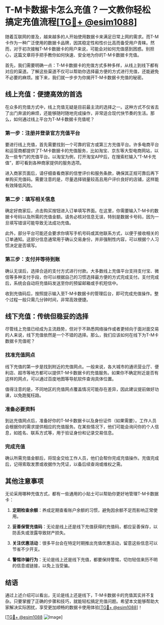 # T-M卡数据卡怎么充值？一文教你轻松搞定充值流程[[TG💪+ @esim1088](https://t.me/s/esim1088)]

随着互联网的普及，越来越多的人开始使用数据卡来满足日常上网的需求。而T-M卡作为一种广泛使用的数据卡品牌，因其稳定性和性价比高而备受用户青睐。然而，对于初次接触T-M卡数据卡的用户来说，可能会对如何充值感到困惑。别担心，这篇文章将手把手教你如何快速、安全地为你的T-M卡数据卡充值。

首先，我们需要明确一点：T-M卡数据卡的充值方式多种多样，从线上到线下都有对应的渠道。了解这些渠道不仅可以帮助你选择最方便的方式进行充值，还能避免不必要的麻烦。接下来，我们就一步步为你揭开T-M卡数据卡充值的秘密。

## 线上充值：便捷高效的首选

在众多的充值方式中，线上充值无疑是目前最主流的选择之一。这种方式不仅省去了出门奔波的麻烦，还能够随时随地完成操作，非常适合现代快节奏的生活。那么，如何通过线上平台为T-M卡数据卡充值呢？

### 第一步：注册并登录官方充值平台

要进行线上充值，首先需要找到一个可靠的官方或第三方充值平台。许多电商平台和运营商都提供了T-M卡数据卡的充值服务，比如淘宝、京东等大型电商网站，以及一些专门的充值平台。以淘宝为例，打开淘宝APP后，在搜索栏输入“T-M卡充值”，即可看到各种商家提供的服务选项。

进入商家页面后，请仔细查看商家的信誉评价和服务条款，确保其正规可靠后再下单购买充值码。需要注意的是，尽量选择销量较高且用户评价良好的店铺，这样能有效降低风险。

### 第二步：填写相关信息

确定好商家后，点击购买按钮进入订单填写界面。在这里，你需要输入T-M卡的数据卡号码以及所需的充值金额。请务必核对信息无误，特别是数据卡号码，因为一旦填写错误可能导致无法成功充值。

此外，部分平台可能还会要求你填写手机号码或其他联系方式，以便于接收相关的订单通知。这部分信息通常用于确认交易身份，并非强制性内容，可以根据个人习惯决定是否填写。

### 第三步：支付并等待到账

确认无误后，选择合适的支付方式进行付款。大多数线上充值平台支持支付宝、微信等多种支付手段，你可以根据自己的习惯选择最方便的方式完成支付。支付完成后，系统会自动将充值码发送至你的预留邮箱或手机短信中。

收到充值码后，按照提示输入至T-M卡数据卡的管理后台，即可完成充值操作。整个过程一般只需几分钟时间，非常高效便捷。

## 线下充值：传统但稳妥的选择

尽管线上充值已经成为主流趋势，但对于不熟悉网络操作或者更倾向于面对面交易的人来说，线下充值依然是一个不错的选择。那么，我们应该如何在线下为T-M卡数据卡充值呢？

### 找准充值网点

线下充值的第一步是找到附近的充值网点。一般来说，各大城市的通讯营业厅、便利店、超市等地方都可以提供T-M卡数据卡的充值服务。如果你不确定附近是否有这样的网点，可以通过百度地图等导航软件查询具体位置。

值得注意的是，不同地区的充值网点覆盖情况可能存在差异，因此建议提前做好功课，以免跑冤枉路。

### 准备必要资料

到达充值网点后，准备好你的T-M卡数据卡以及身份证件（如果需要）。工作人员会根据你的需求提供相应的充值服务。在某些情况下，他们可能会询问你的个人信息，如姓名、联系方式等，用于验证身份和记录交易信息。

### 完成充值

确认所需充值金额后，将现金交给工作人员，他们会帮你完成充值操作。充值完成后，记得索取发票或收据作为凭证，以备后续查询或维权之需。

## 其他注意事项

无论采用哪种充值方式，都有一些通用的小贴士可以帮助你更好地管理T-M卡数据卡：

1. **定期检查余额**：养成定期查看账户余额的习惯，避免因余额不足而影响正常使用。
   
2. **妥善保管充值码**：无论是线上还是线下充值获得的充值码，都应妥善保存，以防丢失或泄露导致财产损失。

3. **关注优惠活动**：很多平台会在特定时期推出充值优惠活动，留意这些信息可以节省不少开支。

4. **警惕诈骗行为**：无论是线上还是线下充值，都要保持警惕，切勿轻信来历不明的信息或链接，以免上当受骗。

## 结语

通过上述介绍可以看出，无论是线上还是线下，T-M卡数据卡的充值其实并不复杂。只要掌握了正确的步骤和技巧，就能轻松搞定充值问题。希望本文能够帮助大家解决实际困扰，享受更加顺畅的数据卡使用体验[[TG💪+ @esim1088](https://t.me/s/esim1088)]！

[[TG💪+ @esim1088](https://t.me/s/esim1088) ![Image](https://i.postimg.cc/4NQfJmqS/Snipaste-2025-05-13-00-14-12.png)]